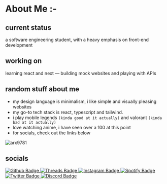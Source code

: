 # About Me :-

## current status
a software engineering student, with a heavy emphasis on front-end development

## working on
learning react and next — building mock websites and playing with APIs

## random stuff about me
- my design language is minimalism, i like simple and visually pleasing websites
- my go-to tech stack is react, typescript and tailwind. 
- i play mobile legends `(kinda good at it actually)` and valorant `(kinda bad at it actually)`
- love watching anime, i have seen over a 100 at this point
- for socials, check out the links below

![arx9781](https://github-readme-stats.vercel.app/api?username=arx9781&show_icons=true&icon_color=d7ba7d&bg_color=00000000&hide_border=true&theme=dark&hide=contribs,prs)

## socials

<div id="badges">
  <a href="your-linkedin-URL">
    <img src="https://img.shields.io/badge/arx9781-black?style=for-the-badge&logo=github&logoColor=white" alt="Github Badge"/>
  </a>
  <a href="your-instagram-URL">
    <img src="https://img.shields.io/badge/arx9781-black?style=for-the-badge&logo=threads&logoColor=white" alt="Threads Badge"/>
  </a>
  <a href="your-instagram-URL">
    <img src="https://img.shields.io/badge/arx9781-black?style=for-the-badge&logo=instagram&logoColor=white" alt="Instagram Badge"/>
  </a>
  <a href="your-instagram-URL">
    <img src="https://img.shields.io/badge/adi-black?style=for-the-badge&logo=spotify&logoColor=white" alt="Spotify Badge"/>
  </a>
  <a href="your-twitter-URL">
    <img src="https://img.shields.io/badge/morphinearc-black?style=for-the-badge&logo=x&logoColor=white" alt="Twitter Badge"/>
  </a>
  <a href="your-twitter-URL">
    <img src="https://img.shields.io/badge/arx9781-black?style=for-the-badge&logo=discord&logoColor=white" alt="Discord Badge"/>
  </a>
</div>
